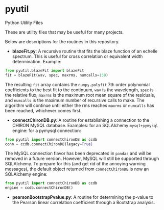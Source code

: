 pyutil
======

Python Utility Files

These are utility files that may be useful for many projects.

Below are descriptions for the routines in this repository.

- **blazeFit.py**: A recursive routine that fits the blaze function of an echelle spectrum. This is useful for cross correlation or equivalent width determination.
Example:
```python
from pyutil.blazeFit import blazeFit
fit = blazeFit(wav, spec, maxrms, numcalls=150)
```
The resulting `fit` array contains the `numpy.polyfit` 7th order polynomial coefficients to the best fit to the continuum, `wav` is the wavelength, `spec` is the relative flux, `maxrms` is the maximum root mean square of the residuals, and `numcalls` is the maximum number of recursive calls to make. The algorithm will continue until either the rms reaches `maxrms` or `numcalls` has been reached, whichever comes first.


- **connectChironDB.py**: A routine for establishing a connection to the CHIRON MySQL database.
Examples:
for an SQLAlchemy `mysql+pymysql` engine:
for a pymysql connection:
```python
from pyutil import connectChironDB as ccdb
conn = ccdb.connectChironDB(legacy=True)
```
The MySQL connection flavor has been deprecated in `pandas` and will be removed in a future version. However, MySQL will still be supported through SQLAlchemy. To prepare for this (and get rid of the annoying warning messages), the default object returned from `connectChironDB` is now an SQLAlchemy engine:
```python
from pyutil import connectChironDB as ccdb
engine = ccdb.connectChironDB()
```
- **pearsonBootstrapPvalue.py**: A routine for determining the p-value to the Pearson linear correlation coefficient through a Bootstrap analysis.
